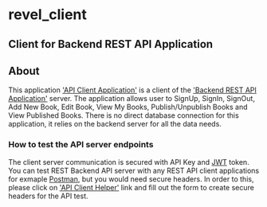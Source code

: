 # revel_client

## Client for Backend REST API Application

## About
This application <a href="https://murmuring-ravine-44482.herokuapp.com" >'API Client Application'</a> is a client of the <a href="https://serene-waters-85209.herokuapp.com/" >'Backend REST API Application'</a> server. The application allows user to SignUp, SignIn, SignOut, Add New Book, Edit Book, View My Books, Publish/Unpublish Books and View Published Books. There is no direct database connection for this application, it relies on the backend server for all the data needs.

### How to test the API server endpoints
 The client server communication is secured with API Key and <a href="https://jwt.io/" >JWT</a> token. You can test REST Backend API server with any REST API client applications for exmaple <a href="https://www.getpostman.com/" >Postman</a>, but you would need secure headers. In order to this, please click on <a href="https://murmuring-ravine-44482.herokuapp.com?helper=true" >'API Client Helper'</a> link and fill out the form to create secure headers for the API test. 

